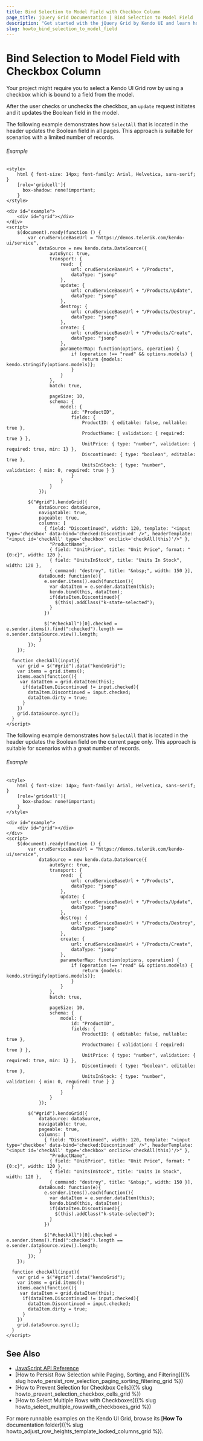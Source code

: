 ```yaml
---
title: Bind Selection to Model Field with Checkbox Column
page_title: jQuery Grid Documentation | Bind Selection to Model Field | Kendo UI
description: "Get started with the jQuery Grid by Kendo UI and learn how to select a row with a checkbox column that is bound to a model field."
slug: howto_bind_selection_to_model_field
---
```


# Bind Selection to Model Field with Checkbox Column

Your project might require you to select a Kendo UI Grid row by using a checkbox which is bound to a field from the model.

After the user checks or unchecks the checkbox, an `update` request initiates and it updates the Boolean field in the model.

The following example demonstrates how `SelectAll` that is located in the header updates the Boolean field in all pages. This approach is suitable for scenarios with a limited number of records.

###### Example

```dojo
<style>
    html { font-size: 14px; font-family: Arial, Helvetica, sans-serif; }
    [role='gridcell']{
      box-shadow: none!important;
    }
</style>

<div id="example">
    <div id="grid"></div>
</div>
<script>
    $(document).ready(function () {
        var crudServiceBaseUrl = "https://demos.telerik.com/kendo-ui/service",
            dataSource = new kendo.data.DataSource({
                autoSync: true,
                transport: {
                    read:  {
                        url: crudServiceBaseUrl + "/Products",
                        dataType: "jsonp"
                    },
                    update: {
                        url: crudServiceBaseUrl + "/Products/Update",
                        dataType: "jsonp"
                    },
                    destroy: {
                        url: crudServiceBaseUrl + "/Products/Destroy",
                        dataType: "jsonp"
                    },
                    create: {
                        url: crudServiceBaseUrl + "/Products/Create",
                        dataType: "jsonp"
                    },
                    parameterMap: function(options, operation) {
                        if (operation !== "read" && options.models) {
                            return {models: kendo.stringify(options.models)};
                        }
                    }
                },
                batch: true,

                pageSize: 10,
                schema: {
                    model: {
                        id: "ProductID",
                        fields: {
                            ProductID: { editable: false, nullable: true },
                            ProductName: { validation: { required: true } },
                            UnitPrice: { type: "number", validation: { required: true, min: 1} },
                            Discontinued: { type: "boolean", editable: true },
                            UnitsInStock: { type: "number", validation: { min: 0, required: true } }
                        }
                    }
                }
            });

        $("#grid").kendoGrid({
            dataSource: dataSource,
            navigatable: true,
            pageable: true,
            columns: [
              { field: "Discontinued", width: 120, template: "<input type='checkbox' data-bind='checked:Discontinued' />", headerTemplate: "<input id='checkAll' type='checkbox' onclick='checkAll(this)'/>" },
                "ProductName",
                { field: "UnitPrice", title: "Unit Price", format: "{0:c}", width: 120 },
                { field: "UnitsInStock", title: "Units In Stock", width: 120 },                            
                { command: "destroy", title: "&nbsp;", width: 150 }],
            dataBound: function(e){
              e.sender.items().each(function(){
                var dataItem = e.sender.dataItem(this);
                kendo.bind(this, dataItem);
                if(dataItem.Discontinued){
                  $(this).addClass("k-state-selected");
                }
              })

              $("#checkAll")[0].checked = e.sender.items().find(":checked").length == e.sender.dataSource.view().length;
            }
        });
    });

  function checkAll(input){
    var grid = $("#grid").data("kendoGrid");
    var items = grid.items();
    items.each(function(){
     var dataItem = grid.dataItem(this);
      if(dataItem.Discontinued != input.checked){
        dataItem.Discontinued = input.checked;
        dataItem.dirty = true;
      }
    })
    grid.dataSource.sync();
  }
</script>
```

The following example demonstrates how `SelectAll` that is located in the header updates the Boolean field on the current page only. This approach is suitable for scenarios with a great number of records.

###### Example

```dojo
<style>
    html { font-size: 14px; font-family: Arial, Helvetica, sans-serif; }
    [role='gridcell']{
      box-shadow: none!important;
    }
</style>

<div id="example">
    <div id="grid"></div>
</div>
<script>
    $(document).ready(function () {
        var crudServiceBaseUrl = "https://demos.telerik.com/kendo-ui/service",
            dataSource = new kendo.data.DataSource({
                autoSync: true,
                transport: {
                    read:  {
                        url: crudServiceBaseUrl + "/Products",
                        dataType: "jsonp"
                    },
                    update: {
                        url: crudServiceBaseUrl + "/Products/Update",
                        dataType: "jsonp"
                    },
                    destroy: {
                        url: crudServiceBaseUrl + "/Products/Destroy",
                        dataType: "jsonp"
                    },
                    create: {
                        url: crudServiceBaseUrl + "/Products/Create",
                        dataType: "jsonp"
                    },
                    parameterMap: function(options, operation) {
                        if (operation !== "read" && options.models) {
                            return {models: kendo.stringify(options.models)};
                        }
                    }
                },
                batch: true,

                pageSize: 10,
                schema: {
                    model: {
                        id: "ProductID",
                        fields: {
                            ProductID: { editable: false, nullable: true },
                            ProductName: { validation: { required: true } },
                            UnitPrice: { type: "number", validation: { required: true, min: 1} },
                            Discontinued: { type: "boolean", editable: true },
                            UnitsInStock: { type: "number", validation: { min: 0, required: true } }
                        }
                    }
                }
            });

        $("#grid").kendoGrid({
            dataSource: dataSource,
            navigatable: true,
            pageable: true,
            columns: [
              { field: "Discontinued", width: 120, template: "<input type='checkbox' data-bind='checked:Discontinued' />", headerTemplate: "<input id='checkAll' type='checkbox' onclick='checkAll(this)'/>" },
                "ProductName",
                { field: "UnitPrice", title: "Unit Price", format: "{0:c}", width: 120 },
                { field: "UnitsInStock", title: "Units In Stock", width: 120 },                            
                { command: "destroy", title: "&nbsp;", width: 150 }],
            dataBound: function(e){
              e.sender.items().each(function(){
                var dataItem = e.sender.dataItem(this);
                kendo.bind(this, dataItem);
                if(dataItem.Discontinued){
                  $(this).addClass("k-state-selected");
                }
              })

              $("#checkAll")[0].checked = e.sender.items().find(":checked").length == e.sender.dataSource.view().length;
            }
        });
    });

  function checkAll(input){
    var grid = $("#grid").data("kendoGrid");
    var items = grid.items();
    items.each(function(){
     var dataItem = grid.dataItem(this);
      if(dataItem.Discontinued != input.checked){
        dataItem.Discontinued = input.checked;
        dataItem.dirty = true;
      }
    })
    grid.dataSource.sync();
  }
</script>
```

## See Also

* [JavaScript API Reference](/api/javascript/ui/grid)
* [How to Persist Row Selection while Paging, Sorting, and Filtering]({% slug howto_persist_row_selection_paging_sorting_filtering_grid %})
* [How to Prevent Selection for Checkbox Cells]({% slug howto_prevent_selection_checkbox_cells_grid %})
* [How to Select Multiple Rows with Checkboxes]({% slug howto_select_multiple_rowswith_checkboxes_grid %})

For more runnable examples on the Kendo UI Grid, browse its [**How To** documentation folder]({% slug howto_adjust_row_heights_template_locked_columns_grid %}).
